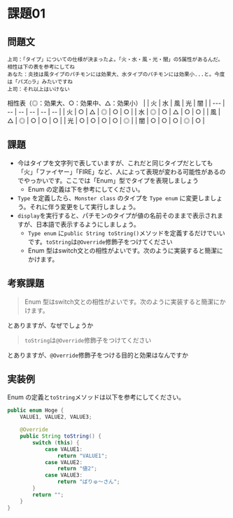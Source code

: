 # 課題01

## 問題文

```
上司：「タイプ」についての仕様が決まったよ。「火・水・風・光・闇」の5属性があるんだ。相性は下の表を参考にしてね
あなた：炎技は風タイプのパチモンには効果大、水タイプのパチモンには効果小...と。今度は「パズ○ラ」みたいですね
上司：それ以上はいけない
```

相性表（◎：効果大、○：効果中、△：効果小）
|     | 火 | 水 | 風 | 光 | 闇 | 
| --- | -- | -- | -- | -- | -- | 
| 火  | ○ | △ | ◎ | ○ | ○ | 
| 水  | ◎ | ○ | △ | ○ | ○ | 
| 風  | △ | ◎ | ○ | ○ | ○ | 
| 光  | ○ | ○ | ○ | ○ | ◎ | 
| 闇  | ○ | ○ | ○ | ◎ | ○ | 

## 課題

- 今はタイプを文字列で表していますが、これだと同じタイプだとしても「火」「ファイヤー」「FIRE」など、人によって表現が変わる可能性があるのでやっかいです。ここでは「Enum」型でタイプを表現しましょう
    - Enum の定義は下を参考にしてください。
- `Type` を定義したら、`Monster class` のタイプを `Type enum` に変更しましょう。それに伴う変更をして実行しましょう。
- `display`を実行すると、パチモンのタイプが値の名前そのままで表示されますが、日本語で表示するようにしましょう。
    - `Type enum` に`public String toString()`メソッドを定義するだけでいいです。`toString`は`@Override`修飾子をつけてください
    - Enum 型はswitch文との相性がよいです。次のように実装すると簡潔にかけます。

## 考察課題

> Enum 型はswitch文との相性がよいです。次のように実装すると簡潔にかけます。

とありますが、なぜでしょうか

> `toString`は`@Override`修飾子をつけてください

とありますが、`@Override`修飾子をつける目的と効果はなんですか

## 実装例

Enum の定義と`toString`メソッドは以下を参考にしてください。

```java
public enum Hoge {
    VALUE1, VALUE2, VALUE3;

    @Override
    public String toString() {
        switch (this) {
            case VALUE1:
                return "VALUE1";
            case VALUE2:
                return "値2";
            case VALUE3:
                return "ばりゅ〜さん";
        }
        return "";
    }
}
```
